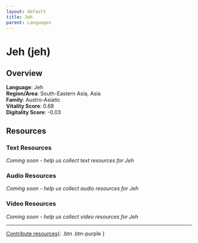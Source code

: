 ```yaml
---
layout: default
title: Jeh
parent: Languages
---
```


# Jeh (jeh)

## Overview

**Language**: Jeh  
**Region/Area**: South-Eastern Asia, Asia  
**Family**: Austro-Asiatic  
**Vitality Score**: 0.68  
**Digitality Score**: -0.03  

## Resources

### Text Resources
*Coming soon - help us collect text resources for Jeh*

### Audio Resources
*Coming soon - help us collect audio resources for Jeh*

### Video Resources
*Coming soon - help us collect video resources for Jeh*

---

[Contribute resources](https://fairtrain.github.io/){: .btn .btn-purple }
